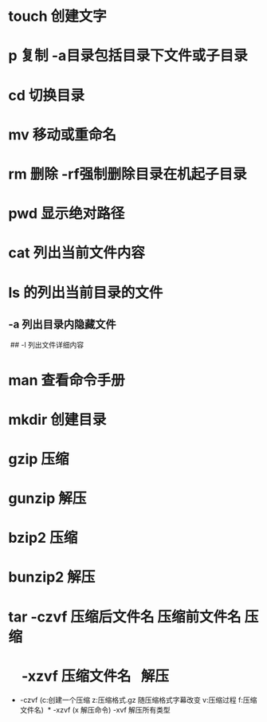 # touch 创建文字
# p 复制 -a目录包括目录下文件或子目录
# cd 切换目录
# mv 移动或重命名
# rm 删除 -rf强制删除目录在机起子目录
# pwd 显示绝对路径
# cat 列出当前文件内容
# ls 的列出当前目录的文件
  ## -a 列出目录内隐藏文件
  ## -l 列出文件详细内容
# man 查看命令手册
# mkdir 创建目录
# gzip 压缩
# gunzip 解压
# bzip2 压缩
# bunzip2 解压
# tar -czvf 压缩后文件名 压缩前文件名 压缩
#     -xzvf 压缩文件名    解压
  * -czvf (c:创建一个压缩 z:压缩格式.gz 随压缩格式字幕改变 v:压缩过程 f:压缩文件名)
  * -xzvf (x 解压命令) -xvf 解压所有类型
